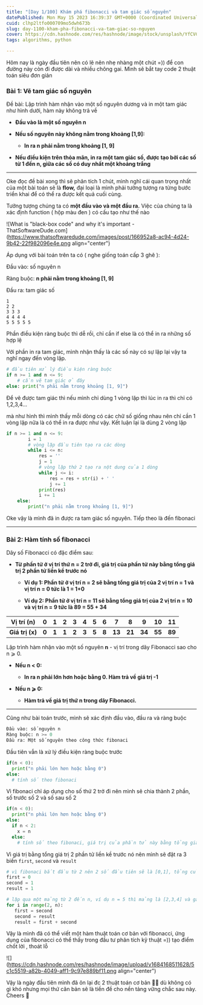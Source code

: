 ```yaml
---
title: "[Day 1/100] Khám phá fibonacci và tam giác số nguyên"
datePublished: Mon May 15 2023 16:39:37 GMT+0000 (Coordinated Universal Time)
cuid: clhp2ltfo000709mo5dwh673b
slug: day-1100-kham-pha-fibonacci-va-tam-giac-so-nguyen
cover: https://cdn.hashnode.com/res/hashnode/image/stock/unsplash/YfCVCPMNd38/upload/85749be97ee00d784fe1525baea5bc90.jpeg
tags: algorithms, python

---
```


Hôm nay là ngày đầu tiên nên có lẽ nên nhẹ nhàng một chút =)) để con đường này còn đi được dài và nhiều chông gai. Mình sẽ bắt tay code 2 thuật toán siêu đơn giản

### Bài 1: Vẽ tam giác số nguyên

Đề bài: Lập trình hàm nhận vào một số nguyên dương và in một tam giác như hình dưới, hàm này không trả về

* **Đầu vào là một số nguyên n**
    
* **Nếu số nguyên này không nằm trong khoảng \[1,9\]:**
    
    * **In ra n phải nằm trong khoảng \[1, 9\]**
        
* **Nếu điều kiện trên thỏa mãn, in ra một tam giác số, được tạo bởi các số từ 1 đến n, giữa các số có duy nhất một khoảng trắng**
    

---

Oke đọc đề bài xong thì sẽ phân tích 1 chút, mình nghĩ cái quan trọng nhất của một bài toán sẽ là **flow,** đại loại là mình phải tưởng tượng ra từng bước triển khai để có thể ra được kết quả cuối cùng.

Tưởng tượng chúng ta có **một đầu vào và một đầu ra.** Việc của chúng ta là xác định function ( hộp màu đen ) có cấu tạo như thế nào

![What is "black-box code" and why it's important - ThatSoftwareDude.com](https://www.thatsoftwaredude.com/images/post/166952a8-ac94-4d24-9b42-22f982096e4e.png align="center")

Áp dụng với bài toán trên ta có ( nghe giống toán cấp 3 ghê ):

Đầu vào: số nguyên n

Ràng buộc: **n phải nằm trong khoảng \[1, 9\]**

Đầu ra: tam giác số

```plaintext
1
2 2
3 3 3
4 4 4 4
5 5 5 5 5
```

Phần điều kiện ràng buộc thì dễ rồi, chỉ cần if else là có thể in ra những số hợp lệ

Với phần in ra tam giác, mình nhận thấy là các số này có sự lặp lại vậy ta nghĩ ngay đến vòng lặp.

```python
# đầu tiên xử lý điều kiện ràng buộc
if n >= 1 and n <= 9:
    # cần vẽ tam giác ở đây 
else: print("n phải nằm trong khoảng [1, 9]")
```

Để vẽ được tam giác thì nếu mình chỉ dùng 1 vòng lặp thì lúc in ra thì chỉ có 1,2,3,4...

mà như hình thì mình thấy mỗi dòng có các chữ số giống nhau nên chỉ cần 1 vòng lặp nữa là có thể in ra được như vậy. Kết luận lại là dùng 2 vòng lặp

```python
if n >= 1 and n <= 9:
        i = 1
        # vòng lặp đầu tiên tạo ra các dòng
        while i <= n:
            res = ''
            j = 1
            # vòng lặp thứ 2 tạo ra nột dung của 1 dòng 
            while j <= i:
                res = res + str(i) + ' '
                j += 1
            print(res)
            i += 1
    else:
        print("n phải nằm trong khoảng [1, 9]")
```

Oke vậy là mình đã in được ra tam giác số nguyên. Tiếp theo là đến fibonaci

---

### Bài 2: Hàm tính số fibonacci

Dãy số Fibonacci có đặc điểm sau:

* **Từ phần tử ở vị trí thứ n = 2 trở đi, giá trị của phần tử này bằng tổng giá trị 2 phần tử liền kề trước nó**
    
    * **Ví dụ 1: Phần tử ở vị trí n = 2 sẽ bằng tổng giá trị của 2 vị trí n = 1 và vị trí n = 0 tức là 1 = 1+0**
        
    * **Ví dụ 2: Phần tử ở vị trí n = 11 sẽ bằng tổng giá trị của 2 vị trí n = 10 và vị trí n = 9 tức là 89 = 55 + 34**
        

| **Vị trí (n)** | **0** | **1** | **2** | **3** | **4** | **5** | **6** | **7** | **8** | **9** | **10** | **11** |
| --- | --- | --- | --- | --- | --- | --- | --- | --- | --- | --- | --- | --- |
| **Giá trị (x)** | **0** | **1** | **1** | **2** | **3** | **5** | **8** | **13** | **21** | **34** | **55** | **89** |

Lập trình hàm nhận vào một số nguyên **n** - vị trí trong dãy Fibonacci sao cho n ⩾ 0.

* **Nếu n &lt; 0:**
    
    * **In ra n phải lớn hơn hoặc bằng 0. Hàm trả về giá trị -1**
        
* **Nếu n ⩾ 0:**
    
    * **Hàm trả về giá trị thứ n trong dãy Fibonacci.**
        

---

Cũng như bài toán trước, mình sẽ xác định đầu vào, đầu ra và ràng buộc

```python
Đầu vào: số nguyên n
Ràng buộc: n >= 0
Đầu ra: Một số nguyên theo công thức fibonaci
```

Đầu tiên vẫn là xử lý điều kiện ràng buộc trước

```python
if(n < 0):
  print("n phải lớn hơn hoặc bằng 0")
else:
  # tính số theo fibonaci
```

Vì fibonaci chỉ áp dụng cho số thứ 2 trở đi nên mình sẽ chia thành 2 phần, số trước số 2 và số sau số 2

```python
if(n < 0):
  print("n phải lớn hơn hoặc bằng 0")
else:
  if n < 2:
    x = n
  else:
    # tính số theo fibonaci, giá trị của phần tử này bằng tổng giá trị 2 phần tử liền kề trước nó
```

Vì giá trị bằng tổng giá trị 2 phần tử liền kề trước nó nên mình sẽ đặt ra 3 biến `first`, `second` và `result`

```python
# vì fibonaci bắt đầu từ 2 nên 2 số đầu tiên sẽ là [0,1], tổng của 2 số này là 1 nên đặt first là 0, second là 1 và result = first + second = 1
first = 0
second = 1
result = 1

# lặp qua một mảng từ 2 đến n, ví dụ n = 5 thì mảng là [2,3,4] và gán các giá trị như này ta sẽ được kết quả fibonaci
for i in range(2, n):
   first = second
   second = result
   result = first + second
```

Vậy là mình đã có thể viết một hàm thuật toán cơ bản với fibonacci, ứng dụng của fibonacci có thể thấy trong đầu tư phân tích kỹ thuật =)) tạo điểm chốt lời , thoát lỗ

![](https://cdn.hashnode.com/res/hashnode/image/upload/v1684168511628/5c1c5519-a82b-4049-aff1-9c97e889bf11.png align="center")

Vậy là ngày đầu tiên mình đã ôn lại đc 2 thuật toán cơ bản 🤣🤣 dù không có gì khó nhưng mọi thứ căn bản sẽ là tiền đề cho nền tảng vững chắc sau này. Cheers 🥂